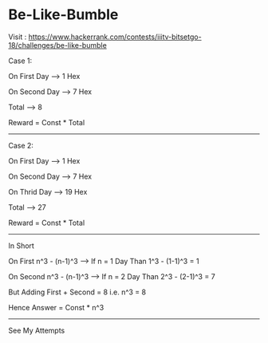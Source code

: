 # Be-Like-Bumble
Visit : https://www.hackerrank.com/contests/iiitv-bitsetgo-18/challenges/be-like-bumble

Case 1:

On First Day --> 1 Hex

On Second Day --> 7 Hex

Total        --> 8

Reward = Const * Total
____________________________________

Case 2:

On First Day --> 1 Hex

On Second Day --> 7 Hex

On Thrid Day --> 19 Hex

Total       --> 27

Reward = Const * Total

___________________________________


In Short

On First    n^3 - (n-1)^3      --> If n = 1 Day Than 1^3 - (1-1)^3 = 1

On Second   n^3 - (n-1)^3      --> If n = 2 Day Than 2^3 - (2-1)^3 = 7

But  Adding First + Second = 8    i.e.  n^3 = 8

Hence Answer = Const * n^3

___________________________________

See My Attempts



